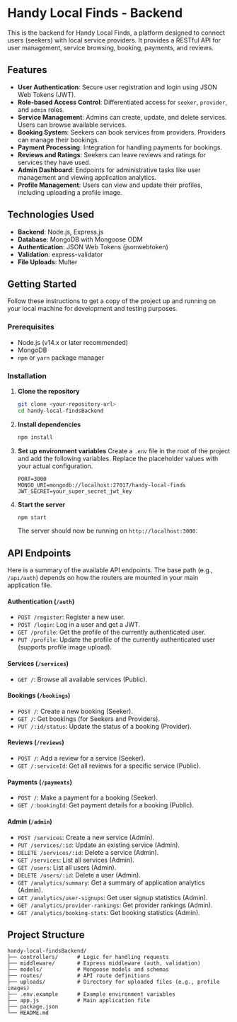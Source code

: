 # Handy Local Finds - Backend

This is the backend for Handy Local Finds, a platform designed to connect users (seekers) with local service providers. It provides a RESTful API for user management, service browsing, booking, payments, and reviews.

## Features

-   **User Authentication**: Secure user registration and login using JSON Web Tokens (JWT).
-   **Role-based Access Control**: Differentiated access for `seeker`, `provider`, and `admin` roles.
-   **Service Management**: Admins can create, update, and delete services. Users can browse available services.
-   **Booking System**: Seekers can book services from providers. Providers can manage their bookings.
-   **Payment Processing**: Integration for handling payments for bookings.
-   **Reviews and Ratings**: Seekers can leave reviews and ratings for services they have used.
-   **Admin Dashboard**: Endpoints for administrative tasks like user management and viewing application analytics.
-   **Profile Management**: Users can view and update their profiles, including uploading a profile image.

## Technologies Used

-   **Backend**: Node.js, Express.js
-   **Database**: MongoDB with Mongoose ODM
-   **Authentication**: JSON Web Tokens (jsonwebtoken)
-   **Validation**: express-validator
-   **File Uploads**: Multer

## Getting Started

Follow these instructions to get a copy of the project up and running on your local machine for development and testing purposes.

### Prerequisites

-   Node.js (v14.x or later recommended)
-   MongoDB
-   `npm` or `yarn` package manager

### Installation

1.  **Clone the repository**
    ```sh
    git clone <your-repository-url>
    cd handy-local-findsBackend
    ```

2.  **Install dependencies**
    ```sh
    npm install
    ```

3.  **Set up environment variables**
    Create a `.env` file in the root of the project and add the following variables. Replace the placeholder values with your actual configuration.

    ```env
    PORT=3000
    MONGO_URI=mongodb://localhost:27017/handy-local-finds
    JWT_SECRET=your_super_secret_jwt_key
    ```

4.  **Start the server**
    ```sh
    npm start
    ```
    The server should now be running on `http://localhost:3000`.

## API Endpoints

Here is a summary of the available API endpoints. The base path (e.g., `/api/auth`) depends on how the routers are mounted in your main application file.

#### Authentication (`/auth`)

-   `POST /register`: Register a new user.
-   `POST /login`: Log in a user and get a JWT.
-   `GET /profile`: Get the profile of the currently authenticated user.
-   `PUT /profile`: Update the profile of the currently authenticated user (supports profile image upload).

#### Services (`/services`)

-   `GET /`: Browse all available services (Public).

#### Bookings (`/bookings`)

-   `POST /`: Create a new booking (Seeker).
-   `GET /`: Get bookings (for Seekers and Providers).
-   `PUT /:id/status`: Update the status of a booking (Provider).

#### Reviews (`/reviews`)

-   `POST /`: Add a review for a service (Seeker).
-   `GET /:serviceId`: Get all reviews for a specific service (Public).

#### Payments (`/payments`)

-   `POST /`: Make a payment for a booking (Seeker).
-   `GET /:bookingId`: Get payment details for a booking (Public).

#### Admin (`/admin`)

-   `POST /services`: Create a new service (Admin).
-   `PUT /services/:id`: Update an existing service (Admin).
-   `DELETE /services/:id`: Delete a service (Admin).
-   `GET /services`: List all services (Admin).
-   `GET /users`: List all users (Admin).
-   `DELETE /users/:id`: Delete a user (Admin).
-   `GET /analytics/summary`: Get a summary of application analytics (Admin).
-   `GET /analytics/user-signups`: Get user signup statistics (Admin).
-   `GET /analytics/provider-rankings`: Get provider rankings (Admin).
-   `GET /analytics/booking-stats`: Get booking statistics (Admin).

## Project Structure

```
handy-local-findsBackend/
├── controllers/      # Logic for handling requests
├── middleware/       # Express middleware (auth, validation)
├── models/           # Mongoose models and schemas
├── routes/           # API route definitions
├── uploads/          # Directory for uploaded files (e.g., profile images)
├── .env.example      # Example environment variables
├── app.js            # Main application file
├── package.json
└── README.md
```